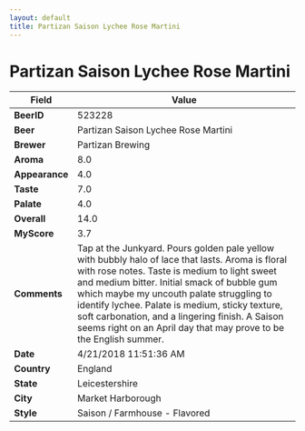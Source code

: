 ```yaml
---
layout: default
title: Partizan Saison Lychee Rose Martini
---
```


# Partizan Saison Lychee Rose Martini

| Field         | Value     |
|---------------|-----------|
| **BeerID** | 523228 |
| **Beer** | Partizan Saison Lychee Rose Martini |
| **Brewer** | Partizan Brewing |
| **Aroma** | 8.0 |
| **Appearance** | 4.0 |
| **Taste** | 7.0 |
| **Palate** | 4.0 |
| **Overall** | 14.0 |
| **MyScore** | 3.7 |
| **Comments** | Tap at the Junkyard. Pours golden pale yellow with bubbly halo of lace that lasts. Aroma is floral with rose notes. Taste is medium to light sweet and medium bitter. Initial smack of bubble gum which maybe my uncouth palate struggling to identify lychee. Palate is medium, sticky texture, soft carbonation, and a lingering finish. A Saison seems right on an April day that may prove to be the English summer. |
| **Date** | 4/21/2018 11:51:36 AM |
| **Country** | England |
| **State** | Leicestershire |
| **City** | Market Harborough |
| **Style** | Saison / Farmhouse - Flavored |
